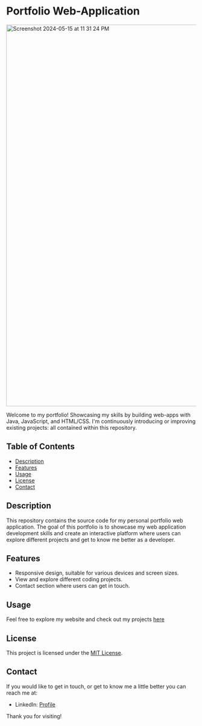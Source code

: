 
# Portfolio Web-Application

<img width="1012" alt="Screenshot 2024-05-15 at 11 31 24 PM" src="https://github.com/camposcreate/portfolio-site/assets/29357264/717344ca-befd-42fd-8e6e-3f053cef4677">

Welcome to my portfolio! Showcasing my skills by building web-apps with Java, JavaScript, and HTML/CSS. I'm continuously introducing or improving existing projects: all contained within this repository.

## Table of Contents

- [Description](#description)
- [Features](#features)
- [Usage](#usage)
- [License](#license)
- [Contact](#contact)

## Description

This repository contains the source code for my personal portfolio web application. The goal of this portfolio is to showcase my web application development skills and create an interactive platform where users can explore different projects and get to know me better as a developer.

## Features

- Responsive design, suitable for various devices and screen sizes.
- View and explore different coding projects.
- Contact section where users can get in touch.

## Usage

Feel free to explore my website and check out my projects [here](https://urielcampos.com)

## License

This project is licensed under the [MIT License](LICENSE).

## Contact

If you would like to get in touch, or get to know me a little better you can reach me at:
- LinkedIn: [Profile](https://www.linkedin.com/in/uriel-campos-a76838214/)

Thank you for visiting!
